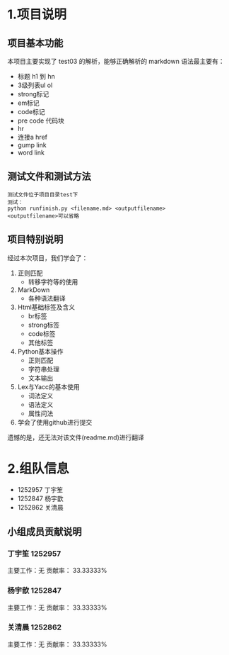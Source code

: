 # 1.项目说明

## 项目基本功能

本项目主要实现了 test03 的解析，能够正确解析的 markdown 语法最主要有：

* 标题 h1 到 hn 
* 3级列表ul ol
* strong标记
* em标记
* code标记
* pre code 代码块
* hr
* 连接a href
* gump link
* word link


## 测试文件和测试方法

```
测试文件位于项目目录test下
测试：
python runfinish.py <filename.md> <outputfilename>
<outputfilename>可以省略
```

## 项目特别说明

经过本次项目，我们学会了：

1. 正则匹配
	* 转移字符等的使用
2. MarkDown
	* 各种语法翻译
3. Html基础标签及含义
	* br标签
	* strong标签
	* code标签
	* 其他标签
4. Python基本操作
	* 正则匹配
	* 字符串处理
	* 文本输出
5. Lex与Yacc的基本使用
	* 词法定义
	* 语法定义
	* 属性问法
6. 学会了使用github进行提交

遗憾的是，还无法对该文件(readme.md)进行翻译
	
# 2.组队信息
* 1252957 丁宇笙
* 1252847 杨宇歆
* 1252862 关清晨

## 小组成员贡献说明

### 丁宇笙 1252957 
主要工作：无
贡献率： 33.33333%

### 杨宇歆 1252847
主要工作：无
贡献率： 33.33333%

### 关清晨 1252862
主要工作：无
贡献率： 33.33333%
